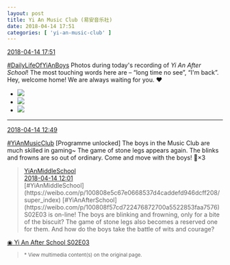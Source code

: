 ```yaml
---
layout: post
title: Yi An Music Club (易安音乐社)
date: 2018-04-14 17:51
categories: [ 'yi-an-music-club' ]
---
```


<div class="weibo-info">
  <a href="https://weibo.com/6094546964/Gc4is9YzA">2018-04-14 17:51</a>
</div>

[#DailyLifeOfYiAnBoys](https://weibo.com/p/100808bf13d14673176f6dffac5481debd621e) Photos during today's recording of *Yi An After School*! The most touching words here are – “long time no see”, “I'm back”.  
Hey, welcome home! We are always waiting for you. :heart:

<!-- more -->

<ul class="weibo-pic-list-1">
  <li class="weibo-pic">
    <a href="//wx2.sinaimg.cn/mw690/006Es64Aly1fqcc01pn1kj31jk27bnpg.jpg"><img src="//wx2.sinaimg.cn/thumb150/006Es64Aly1fqcc01pn1kj31jk27bnpg.jpg"/></a>
  </li>
  <li class="weibo-pic">
    <a href="//wx2.sinaimg.cn/mw690/006Es64Aly1fqcc03tqimj32101jk4qr.jpg"><img src="//wx2.sinaimg.cn/thumb150/006Es64Aly1fqcc03tqimj32101jk4qr.jpg"/></a>
  </li>
  <li class="weibo-pic">
    <a href="//wx4.sinaimg.cn/mw690/006Es64Aly1fqcbzza3e9j31sc1jku0z.jpg"><img src="//wx4.sinaimg.cn/thumb150/006Es64Aly1fqcbzza3e9j31sc1jku0z.jpg"/></a>
  </li>
</ul>

---

<div class="weibo-info">
  <a href="https://weibo.com/6094546964/Gc2jWAndK">2018-04-14 12:49</a>
</div>

[#YiAnMusicClub](https://weibo.com/p/100808beae2e3e05b17b64f63ebedca39f19b2/super_index) [Programme unlocked] The boys in the Music Club are much skilled in gaming~ The game of stone legs appears again. The blinks and frowns are so out of ordinary. Come and move with the boys! :metal:×3

> <div class="weibo-post-name">
>   <a href="https://weibo.com/yianschool">YiAnMiddleSchool</a>
> </div>
> <div class="weibo-info">
>   <a href="https://weibo.com/6074218720/Gc20es2CQ">2018-04-14 12:01</a>
> </div>
> [#YiAnMiddleSchool](https://weibo.com/p/100808e5c67e0668537d4caddefd946dcff208/super_index) [#YiAnAfterSchool](https://weibo.com/p/100808f57cd722476872700a5522853faa7576)  
> S02E03 is on-line!  
> The boys are blinking and frowning, only for a bite of the biscuit?  
> The game of stone legs also becomes a reserved one for them.  
> And how do the boys take the battle of wits and courage?  
[◉ Yi An After School S02E03](http://www.iqiyi.com/v_19rrc6ux70.html)  
> <small>* View multimedia content(s) on the original page.</small>
